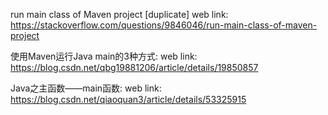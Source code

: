 run main class of Maven project [duplicate]
web link: https://stackoverflow.com/questions/9846046/run-main-class-of-maven-project

使用Maven运行Java main的3种方式:
web link: https://blog.csdn.net/qbg19881206/article/details/19850857

Java之主函数——main函数:
web link: https://blog.csdn.net/qiaoquan3/article/details/53325915


